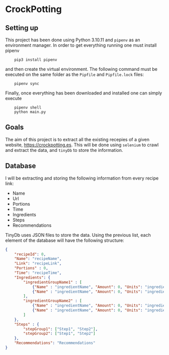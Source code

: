 # CrockPotting

## Setting up

This project has been done using Python 3.10.11 and `pipenv` as an environment manager. In order to get everything running one must install pipenv
```
    pip3 install pipenv
``` 
and then create the virtual environment. The following command must be executed on the same folder as the `Pipfile` and `Pipfile.lock` files:
```
    pipenv sync
```
Finally, once everything has been downloaded and installed one can simply execute
```
    pipenv shell
    python main.py
```
## Goals

The aim of this project is to extract all the existing recepies of a given website, https://crockpotting.es. This will be done using `selenium` to crawl and extract the data, and `tinyDb` to store the information.

## Database

I will be extracting and storing the following information from every recipe link:

- Name
- Url
- Portions
- Time
- Ingredients
- Steps
- Recommendations

TinyDb uses JSON files to store the data. Using the previous list, each element of the database will have the following structure:

```json
{
    "recipeId": 0,
    "Name": "recipeName",
    "Link": "recipeLink",
    "Portions" : 0,
    "Time": "recipeTime",
    "Ingredients": {
        "ingredientGroupName1" : [
            {"Name" : "ingredientName", "Amount": 0, "Units": "ingredientUnits"}
            {"Name" : "ingredientName", "Amount": 0, "Units": "ingredientUnits"}
        ],
        "ingredientGroupName2" : [
            {"Name" : "ingredientName", "Amount": 0, "Units": "ingredientUnits"}
            {"Name" : "ingredientName", "Amount": 0, "Units": "ingredientUnits"}
        ]
    },
    "Steps" : {
        "stepGroup1": ["Step1", "Step2"],
        "stepGroup2": ["Step1", "Step2"]
    },
    "Recommendations": "Recommendations"
}
```